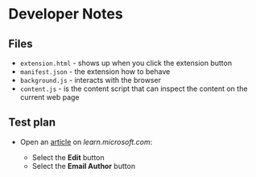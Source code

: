 # Developer Notes

## Files

- `extension.html` - shows up when you click the extension button
- `manifest.json` - the extension how to behave
- `background.js` - interacts with the browser
- `content.js` - is the content script that can inspect the content on the current web page

## Test plan

- Open an [article](https://learn.microsoft.com/azure/azure-functions/functions-create-your-first-function-visual-studio) on _learn.microsoft.com_:

  - Select the **Edit** button
  - Select the **Email Author** button
